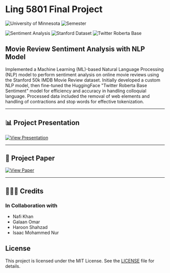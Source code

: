 # Ling 5801 Final Project

![University of Minnesota](https://img.shields.io/badge/University-UofMN-maroon?style=for-the-badge&logo=university)
![Semester](https://img.shields.io/badge/Semester-Spring%202024-blue?style=for-the-badge&logo=calendar)  

![Sentiment Analysis](https://img.shields.io/badge/Sentiment%20Analysis-NLP%20Model%20Project-blue?style=for-the-badge&logo=ai)
![Stanford Dataset](https://img.shields.io/badge/Data-Stanford%2050k%20IMDB%20Reviews-red?style=for-the-badge&logo=database)
![Twitter Roberta Base](https://img.shields.io/badge/Model-Twitter%20Roberta%20Base-yellow?style=for-the-badge&logo=ai)


## Movie Review Sentiment Analysis with NLP Model

Implemented a Machine Learning (ML)-based Natural Language Processing (NLP) model to perform sentiment analysis on online movie reviews using the Stanford 50k IMDB Movie Review dataset. Initially developed a custom NLP model, then fine-tuned the HuggingFace "Twitter Roberta Base Sentiment" model for efficiency and accuracy in handling colloquial language. Processed data included the removal of web elements and handling of contractions and stop words for effective tokenization.

---

## 📊 Project Presentation

[![View Presentation](https://img.shields.io/badge/View-Presentation-green?style=for-the-badge&logo=google-slides)](https://docs.google.com/presentation/d/1VbJ5VvLGBDI2avDgLSPTEO2BNjloMcqs4uVRRinmkso/edit?usp=sharing)

---

## 📄 Project Paper

[![View Paper](https://img.shields.io/badge/View-Paper-blue?style=for-the-badge&logo=google-docs)](https://docs.google.com/document/d/1JqctYJpPMglNeO1ClFhpK4wTNYBNdWptIEHX_6a5kZY/edit?usp=sharing)

---

## 🧑‍🤝‍🧑 Credits

### In Collaboration with

- Nafi Khan
- Galaan Omar
- Haroon Shahzad
- Isaac Mohammed Nur




## License

This project is licensed under the MIT License. See the [LICENSE](./LICENSE) file for details.
